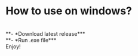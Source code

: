 # How to use on windows?
<br>
**- *Download latest release***
<br>
**- *Run .exe file***
<br>
Enjoy!
